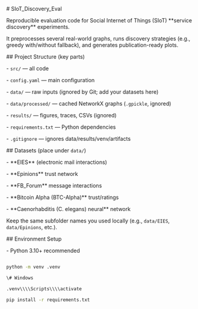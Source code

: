 \# SIoT\_Discovery\_Eval



Reproducible evaluation code for Social Internet of Things (SIoT) \*\*service discovery\*\* experiments.  

It preprocesses several real-world graphs, runs discovery strategies (e.g., greedy with/without fallback), and generates publication-ready plots.



\## Project Structure (key parts)

\- `src/` — all code

\- `config.yaml` — main configuration

\- `data/` — raw inputs (ignored by Git; add your datasets here)

\- `data/processed/` — cached NetworkX graphs (`.gpickle`, ignored)

\- `results/` — figures, traces, CSVs (ignored)

\- `requirements.txt` — Python dependencies

\- `.gitignore` — ignores data/results/venv/artifacts



\## Datasets (place under `data/`)

\- \*\*EIES\*\* (electronic mail interactions)

\- \*\*Epinions\*\* trust network

\- \*\*FB\_Forum\*\* message interactions

\- \*\*Bitcoin Alpha (BTC-Alpha)\*\* trust/ratings

\- \*\*Caenorhabditis (C. elegans) neural\*\* network



Keep the same subfolder names you used locally (e.g., `data/EIES`, `data/Epinions`, etc.).



\## Environment Setup

\- Python 3.10+ recommended

```bash

python -m venv .venv

\# Windows

.venv\\\\Scripts\\\\activate

pip install -r requirements.txt



